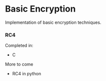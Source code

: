 # Basic Encryption #

Implementation of basic encryption techniques.

### RC4 ###

Completed in:

* C

More to come

* RC4 in python
